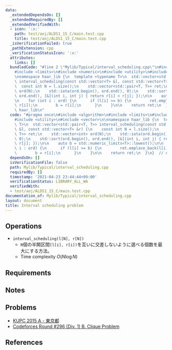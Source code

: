 ```yaml
---
data:
  _extendedDependsOn: []
  _extendedRequiredBy: []
  _extendedVerifiedWith:
  - icon: ':x:'
    path: test/aoj/ALDS1_15_C/main.test.cpp
    title: test/aoj/ALDS1_15_C/main.test.cpp
  _isVerificationFailed: true
  _pathExtension: cpp
  _verificationStatusIcon: ':x:'
  attributes:
    links: []
  bundledCode: "#line 2 \"Mylib/Typical/interval_scheduling.cpp\"\n#include <algorithm>\n\
    #include <limits>\n#include <numeric>\n#include <utility>\n#include <vector>\n\
    \nnamespace haar_lib {\n  template <typename T>\n  std::vector<std::pair<T, T>>\
    \ interval_scheduling(const std::vector<T> &l, const std::vector<T> &r) {\n  \
    \  const int N = l.size();\n    std::vector<std::pair<T, T>> ret;\n    std::vector<int>\
    \ ord(N);\n    std::iota(ord.begin(), ord.end(), 0);\n    std::sort(ord.begin(),\
    \ ord.end(), [&](int i, int j) { return r[i] < r[j]; });\n\n    auto b = std::numeric_limits<T>::lowest();\n\
    \n    for (int i : ord) {\n      if (l[i] >= b) {\n        ret.emplace_back(l[i],\
    \ r[i]);\n        b = r[i];\n      }\n    }\n\n    return ret;\n  }\n}  // namespace\
    \ haar_lib\n"
  code: "#pragma once\n#include <algorithm>\n#include <limits>\n#include <numeric>\n\
    #include <utility>\n#include <vector>\n\nnamespace haar_lib {\n  template <typename\
    \ T>\n  std::vector<std::pair<T, T>> interval_scheduling(const std::vector<T>\
    \ &l, const std::vector<T> &r) {\n    const int N = l.size();\n    std::vector<std::pair<T,\
    \ T>> ret;\n    std::vector<int> ord(N);\n    std::iota(ord.begin(), ord.end(),\
    \ 0);\n    std::sort(ord.begin(), ord.end(), [&](int i, int j) { return r[i] <\
    \ r[j]; });\n\n    auto b = std::numeric_limits<T>::lowest();\n\n    for (int\
    \ i : ord) {\n      if (l[i] >= b) {\n        ret.emplace_back(l[i], r[i]);\n\
    \        b = r[i];\n      }\n    }\n\n    return ret;\n  }\n}  // namespace haar_lib\n"
  dependsOn: []
  isVerificationFile: false
  path: Mylib/Typical/interval_scheduling.cpp
  requiredBy: []
  timestamp: '2021-04-23 23:44:44+09:00'
  verificationStatus: LIBRARY_ALL_WA
  verifiedWith:
  - test/aoj/ALDS1_15_C/main.test.cpp
documentation_of: Mylib/Typical/interval_scheduling.cpp
layout: document
title: Interval scheduling problem
---
```


## Operations

- `interval_scheduling(l[N], r[N])`
	- `N`個の半開区間`[l[i], r[i])`を互いに交差しないように選べる個数を最大にする方法。
	- Time complexity $O(N \log N)$

## Requirements

## Notes

## Problems

- [KUPC 2015 A - 東京都](https://atcoder.jp/contests/kupc2015/tasks/kupc2015_a)
- [Codeforces Round #296 (Div. 1) B. Clique Problem](https://codeforces.com/contest/528/problem/B)

## References
